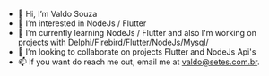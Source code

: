 - 👋 Hi, I’m Valdo Souza
- 👀 I’m interested in NodeJs / Flutter
- 🌱 I’m currently learning  NodeJs / Flutter
      and also I'm working on projects with Delphi/Firebird/Flutter/NodeJs/Mysql/
- 💞️ I’m looking to collaborate on projects Flutter and  NodeJs Api's
- 📫 If you want do reach me out, email me at valdo@setes.com.br.

<!---
valdosouza/valdosouza is a ✨ special ✨ repository because its `README.md` (this file) appears on your GitHub profile.
You can click the Preview link to take a look at your changes.
--->
